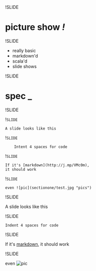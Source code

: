 !SLIDE

# picture show *!*

!SLIDE

 * really basic
 * markdown'd
 * scala'd
 * slide shows

!SLIDE

# spec _

!SLIDE

&excl;`SLIDE`


    A slide looks like this

&excl;`SLIDE`

        Intent 4 spaces for code

&excl;`SLIDE`

    If it's [markdown](http://j.mp/VMc0m),
    it should work

&excl;`SLIDE`

    even ![pic](sectionone/test.jpg "pics")

!SLIDE

A slide looks like this

!SLIDE

    Indent 4 spaces for code
!SLIDE

If it's [markdown](http://j.mp/VMc0m), it should work

!SLIDE

even ![pic](sectionone/test.jpg "pics")

